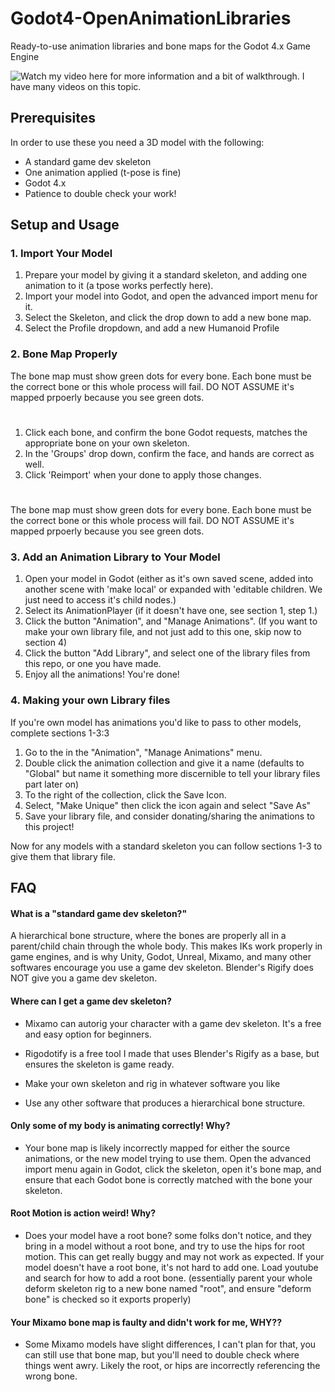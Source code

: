 # Godot4-OpenAnimationLibraries 

Ready-to-use animation libraries and bone maps for the Godot 4.x Game Engine

![Watch my video](https://youtu.be/zCvCHO6sk3Y?si=fI14xx4r1BYQRrnn) here for more information and a bit of walkthrough. I have many videos on this topic.



## Prerequisites

In order to use these you need a 3D model with the following:
- A standard game dev skeleton
- One animation applied (t-pose is fine)
- Godot 4.x
- Patience to double check your work!


## Setup and Usage

### 1. Import Your Model

1. Prepare your model by giving it a standard skeleton, and adding one animation to it (a tpose works perfectly here). 
2. Import your model into Godot, and open the advanced import menu for it.
3. Select the Skeleton, and click the drop down to add a new bone map.
4. Select the Profile dropdown, and add a new Humanoid Profile

### 2. Bone Map Properly

The bone map must show green dots for every bone. Each bone must be the correct bone or this whole process will fail. DO NOT ASSUME it's mapped prpoerly because you see green dots. 
#
1. Click each bone, and confirm the bone Godot requests, matches the appropriate bone on your own skeleton.
2. In the 'Groups' drop down, confirm the face, and hands are correct as well.
3. Click 'Reimport' when your done to apply those changes.
#
 The bone map must show green dots for every bone. Each bone must be the correct bone or this whole process will fail. DO NOT ASSUME it's mapped prpoerly because you see green dots. 

### 3. Add an Animation Library to Your Model
1. Open your model in Godot (either as it's own saved scene, added into another scene with 'make local' or expanded with 'editable children. We just need to access it's child nodes.)
2. Select its AnimationPlayer (if it doesn't have one, see section 1, step 1.)
3. Click the button "Animation", and "Manage Animations". (If you want to make your own library file, and not just add to this one, skip now to section 4)
4. Click the button "Add Library", and select one of the library files from this repo, or one you have made.
5. Enjoy all the animations! You're done!

### 4. Making your own Library files
If you're own model has animations you'd like to pass to other models, complete sections 1-3:3

1. Go to the in the "Animation", "Manage Animations" menu.
2. Double click the animation collection and give it a name (defaults to "Global" but name it something more discernible to tell your library files part later on)
3. To the right of the collection, click the Save Icon.
4. Select, "Make Unique" then click the icon again and select "Save As"
5. Save your library file, and consider donating/sharing the animations to this project!

Now for any models with a standard skeleton you can follow sections 1-3 to give them that library file.

## FAQ

#### What is a "standard game dev skeleton?"

A hierarchical bone structure, where the bones are properly all in a parent/child chain through the whole body. This makes IKs work properly in game engines, and is why Unity, Godot, Unreal, Mixamo, and many other softwares encourage you use a game dev skeleton. Blender's Rigify does NOT give you a game dev skeleton.

#### Where can I get a game dev skeleton?

- Mixamo can autorig your character with a game dev skeleton. It's a free and easy option for beginners.

- Rigodotify is a free tool I made that uses Blender's Rigify as a base, but ensures the skeleton is game ready.

- Make your own skeleton and rig in whatever software you like

- Use any other software that produces a hierarchical bone structure.


#### Only some of my body is animating correctly! Why?

- Your bone map is likely incorrectly mapped for either the source animations, or the new model trying to use them. Open the advanced import menu again in Godot, click the skeleton, open it's bone map, and ensure that each Godot bone is correctly matched with the bone your skeleton.


#### Root Motion is action weird! Why?
- Does your model have a root bone? some folks don't notice, and they bring in a model without a root bone, and try to use the hips for root motion. This can get really buggy and may not work as expected. If your model doesn't have a root bone, it's not hard to add one. Load youtube and search for how to add a root bone. (essentially parent your whole deform skeleton rig to a new bone named "root", and ensure "deform bone" is checked so it exports properly)

#### Your Mixamo bone map is faulty and didn't work for me, WHY??

- Some Mixamo models have slight differences, I can't plan for that, you can still use that bone map, but you'll need to double check where things went awry. Likely the root, or hips are incorrectly referencing the wrong bone.
